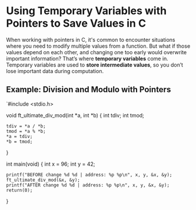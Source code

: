 # Using Temporary Variables with Pointers to Save Values in C

When working with pointers in C, it's common to encounter situations where you need to modify multiple values from a function. But what if those values depend on each other, and changing one too early would overwrite important information?
That’s where **temporary variables** come in. Temporary variables are used to **store intermediate values**, so you don’t lose important data during computation.

## Example: Division and Modulo with Pointers
`#include <stdio.h>

void	ft_ultimate_div_mod(int *a, int *b)
{
	int	tdiv;
	int	tmod;

	tdiv = *a / *b;
	tmod = *a % *b;
	*a = tdiv;
	*b = tmod;
}

int main(void)
{
	int x = 96;
	int y = 42;

	printf("BEFORE change %d %d | address: %p %p\n", x, y, &x, &y);
	ft_ultimate_div_mod(&x, &y);
	printf("AFTER change %d %d | address: %p %p\n", x, y, &x, &y);
	return(0);
}



